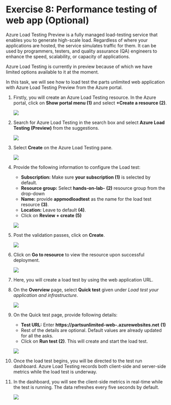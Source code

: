 # Exercise 8: Performance testing of web app (Optional)

Azure Load Testing Preview is a fully managed load-testing service that enables you to generate high-scale load. Regardless of where your applications are hosted, the service simulates traffic for them. It can be used by programmers, testers, and quality assurance (QA) engineers to enhance the speed, scalability, or capacity of applications.

Azure Load Testing is currently in preview because of which we have limited options available to it at the moment.

In this task, we will see how to load test the parts unlimited web application with Azure Load Testing Preview from the Azure portal.

1. Firstly, you will create an Azure Load Testing resource. In the Azure portal, click on **Show portal menu (1)** and select **+Create a resource (2)**.

   ![](media/pe-25.png)

2. Search for Azure Load Testing in the search box and select **Azure Load Testing (Preview)** from the suggestions.
 
   ![](media/pe-26.png)

3. Select **Create** on the Azure Load Testing pane.
 
    ![](media/pe-27.png)

4. Provide the following information to configure the Load test:

   - **Subscription:** Make sure **your subscription (1)** is selected by default.
   - **Resource group:** Select **hands-on-lab-<inject key="DeploymentID" enableCopy="false"/>** **(2)** resource group from the drop-down
   - **Name:** provide **appmodloadtest** as the name for the load test resource **(3)**.
   - **Location:** Leave to default **(4)**.
   - Click on **Review + create (5)**
 
    
    ![](media/loadtest1.png)
    
5. Post the validation passes, click on **Create**.

    ![](media/loadtest2.png)

6. Click on **Go to resource** to view the resource upon successful deployment.

    ![](media/loadtest3.png)

7. Here, you will create a load test by using the web application URL.

8. On the **Overview** page, select **Quick test** given under _Load test your application and infrastructure_.

    ![](media/loadtest4.png)

9. On the Quick test page, provide following details:

   - **Test URL:** Enter **https://partsunlimited-web-<inject key="DeploymentID" enableCopy="false"/>.azurewebsites.net** **(1)**
   - Rest of the details are optional. Default values are already updated for all the asks.
   -  Click on **Run test (2)**. This will create and start the load test.

     ![](media/loadtest5.png)

10. Once the load test begins, you will be directed to the test run dashboard. Azure Load Testing records both client-side and server-side metrics while the load test is underway. 

11. In the dashboard, you will see the client-side metrics in real-time while the test is running. The data refreshes every five seconds by default.

    ![](media/loadtest6.png)
    
